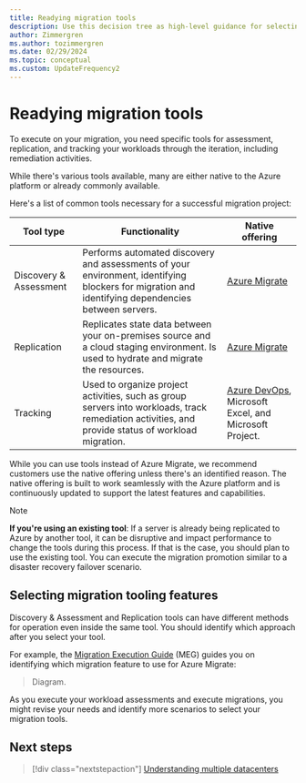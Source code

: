 ```yaml
---
title: Readying migration tools
description: Use this decision tree as high-level guidance for selecting the best tools to use for your Azure migrations based on your migration decisions.
author: Zimmergren
ms.author: tozimmergren
ms.date: 02/29/2024
ms.topic: conceptual
ms.custom: UpdateFrequency2
---
```


# Readying migration tools

To execute on your migration, you need specific tools for assessment, replication, and tracking your workloads through the iteration, including remediation activities.

While there's various tools available, many are either native to the Azure platform or already commonly available.

Here's a list of common tools necessary for a successful migration project:

|Tool type|Functionality|Native offering|
|---|---|---|
|Discovery & Assessment|Performs automated discovery and assessments of your environment, identifying blockers for migration and identifying dependencies between servers.|[Azure Migrate](/azure/migrate/migrate-services-overview)|
|Replication|Replicates state data between your on-premises source and a cloud staging environment. Is used to hydrate and migrate the resources.|[Azure Migrate](/azure/migrate/migrate-services-overview)|
|Tracking|Used to organize project activities, such as group servers into workloads, track remediation activities, and provide status of workload migration.|[Azure DevOps](/azure/devops/user-guide/what-is-azure-devops), Microsoft Excel, and Microsoft Project.|

While you can use tools instead of Azure Migrate, we recommend customers use the native offering unless there's an identified reason. The native offering is built to work seamlessly with the Azure platform and is continuously updated to support the latest features and capabilities.

> [!NOTE]
> **If you're using an existing tool**: If a server is already being replicated to Azure by another tool, it can be disruptive and impact performance to change the tools during this process. If that is the case, you should plan to use the existing tool. You can execute the migration promotion similar to a disaster recovery failover scenario.

## Selecting migration tooling features

Discovery & Assessment and Replication tools can have different methods for operation even inside the same tool.  You should identify which approach after you select your tool.

For example, the [Migration Execution Guide](https://github.com/Azure/migration/) (MEG) guides you on identifying which migration feature to use for Azure Migrate:

> Diagram.

As you execute your workload assessments and execute migrations, you might revise your needs and identify more scenarios to select your migration tools.

## Next steps

> [!div class="nextstepaction"]
> [Understanding multiple datacenters](./multiple-datacenters.md)

